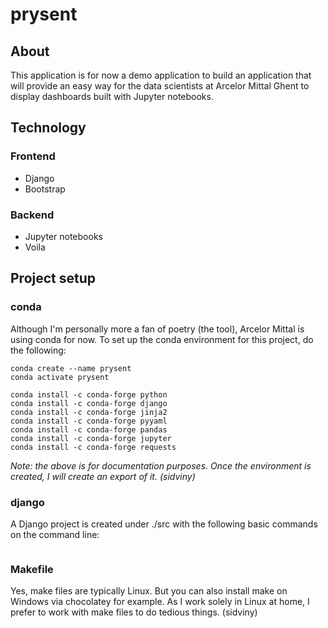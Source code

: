 # prysent

## About

This application is for now a demo application to build an application that will provide an easy way for the data scientists at Arcelor Mittal Ghent to display dashboards built with Jupyter notebooks.

## Technology

### Frontend
- Django 
- Bootstrap

### Backend

- Jupyter notebooks 
- Voila

## Project setup

### conda

Although I'm personally more a fan of poetry (the tool), Arcelor Mittal is using conda for now.  To set up the conda environment for this project, do the following:

````
conda create --name prysent
conda activate prysent

conda install -c conda-forge python
conda install -c conda-forge django
conda install -c conda-forge jinja2
conda install -c conda-forge pyyaml
conda install -c conda-forge pandas
conda install -c conda-forge jupyter
conda install -c conda-forge requests
````

*Note: the above is for documentation purposes.  Once the environment is created, I will create an export of it. (sidviny)*

### django

A Django project is created under ./src with the following basic commands on the command line:

````
````

### Makefile

Yes, make files are typically Linux. But you can also install make on Windows via chocolatey for example.  As I work solely in Linux at home, I prefer to work with make files to do tedious things. (sidviny)

